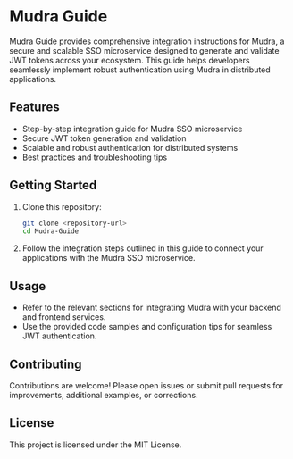 # Mudra Guide

Mudra Guide provides comprehensive integration instructions for Mudra, a secure and scalable SSO microservice designed to generate and validate JWT tokens across your ecosystem. This guide helps developers seamlessly implement robust authentication using Mudra in distributed applications.

## Features
- Step-by-step integration guide for Mudra SSO microservice
- Secure JWT token generation and validation
- Scalable and robust authentication for distributed systems
- Best practices and troubleshooting tips

## Getting Started
1. Clone this repository:
   ```bash
   git clone <repository-url>
   cd Mudra-Guide
   ```
2. Follow the integration steps outlined in this guide to connect your applications with the Mudra SSO microservice.

## Usage
- Refer to the relevant sections for integrating Mudra with your backend and frontend services.
- Use the provided code samples and configuration tips for seamless JWT authentication.

## Contributing
Contributions are welcome! Please open issues or submit pull requests for improvements, additional examples, or corrections.

## License
This project is licensed under the MIT License.
